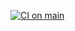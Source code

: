 [![CI on main](https://github.com/hossg/pytest-bdd-cucumbers/actions/workflows/main.yml/badge.svg)](https://github.com/hossg/pytest-bdd-cucumbers/actions/workflows/main.yml)
